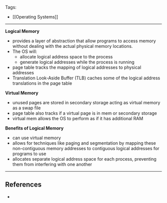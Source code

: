 Tags:
- [[Operating Systems]]
---
**Logical Memory** 
- provides a layer of abstraction that allow programs to access memory without dealing with the actual physical memory locations.
- The OS will:
	- allocate logical address space to the process
	- generate logical addresses while the process is running
- page table tracks the mapping of logical addresses to physical addresses
- Translation Look-Aside Buffer (TLB) caches some of the logical address translations in the page table

**Virtual Memory**
- unused pages are stored in secondary storage acting as virtual memory as a swap file
- page table also tracks if a virtual page is in mem or secondary storage
- virtual mem allows the OS to perform as if it has additional RAM

**Benefits of Logical Memory**
- can use virtual memory
- allows for techniques like paging and segmentation by mapping these non-contiguous memory addresses to contiguous logical addresses for programs to use
- allocates separate logical address space for each process, preventing them from interfering with one another

---
## References
- 